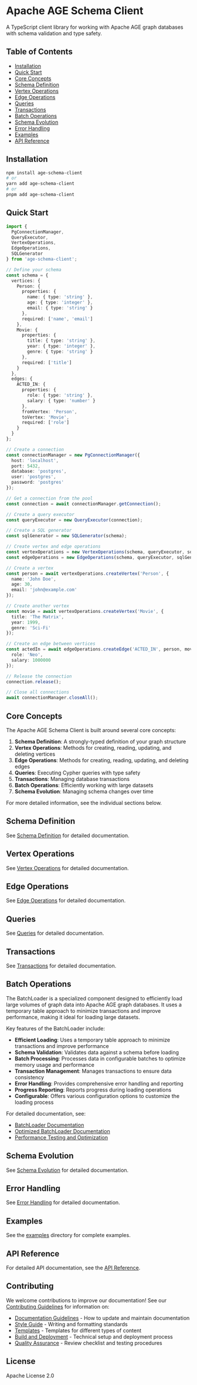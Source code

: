 # Apache AGE Schema Client

A TypeScript client library for working with Apache AGE graph databases with schema validation and type safety.

## Table of Contents

- [Installation](#installation)
- [Quick Start](#quick-start)
- [Core Concepts](#core-concepts)
- [Schema Definition](#schema-definition)
- [Vertex Operations](#vertex-operations)
- [Edge Operations](#edge-operations)
- [Queries](#queries)
- [Transactions](#transactions)
- [Batch Operations](#batch-operations)
- [Schema Evolution](#schema-evolution)
- [Error Handling](#error-handling)
- [Examples](#examples)
- [API Reference](#api-reference)

## Installation

```bash
npm install age-schema-client
# or
yarn add age-schema-client
# or
pnpm add age-schema-client
```

## Quick Start

```typescript
import {
  PgConnectionManager,
  QueryExecutor,
  VertexOperations,
  EdgeOperations,
  SQLGenerator
} from 'age-schema-client';

// Define your schema
const schema = {
  vertices: {
    Person: {
      properties: {
        name: { type: 'string' },
        age: { type: 'integer' },
        email: { type: 'string' }
      },
      required: ['name', 'email']
    },
    Movie: {
      properties: {
        title: { type: 'string' },
        year: { type: 'integer' },
        genre: { type: 'string' }
      },
      required: ['title']
    }
  },
  edges: {
    ACTED_IN: {
      properties: {
        role: { type: 'string' },
        salary: { type: 'number' }
      },
      fromVertex: 'Person',
      toVertex: 'Movie',
      required: ['role']
    }
  }
};

// Create a connection
const connectionManager = new PgConnectionManager({
  host: 'localhost',
  port: 5432,
  database: 'postgres',
  user: 'postgres',
  password: 'postgres'
});

// Get a connection from the pool
const connection = await connectionManager.getConnection();

// Create a query executor
const queryExecutor = new QueryExecutor(connection);

// Create a SQL generator
const sqlGenerator = new SQLGenerator(schema);

// Create vertex and edge operations
const vertexOperations = new VertexOperations(schema, queryExecutor, sqlGenerator);
const edgeOperations = new EdgeOperations(schema, queryExecutor, sqlGenerator, vertexOperations);

// Create a vertex
const person = await vertexOperations.createVertex('Person', {
  name: 'John Doe',
  age: 30,
  email: 'john@example.com'
});

// Create another vertex
const movie = await vertexOperations.createVertex('Movie', {
  title: 'The Matrix',
  year: 1999,
  genre: 'Sci-Fi'
});

// Create an edge between vertices
const actedIn = await edgeOperations.createEdge('ACTED_IN', person, movie, {
  role: 'Neo',
  salary: 1000000
});

// Release the connection
connection.release();

// Close all connections
await connectionManager.closeAll();
```

## Core Concepts

The Apache AGE Schema Client is built around several core concepts:

1. **Schema Definition**: A strongly-typed definition of your graph structure
2. **Vertex Operations**: Methods for creating, reading, updating, and deleting vertices
3. **Edge Operations**: Methods for creating, reading, updating, and deleting edges
4. **Queries**: Executing Cypher queries with type safety
5. **Transactions**: Managing database transactions
6. **Batch Operations**: Efficiently working with large datasets
7. **Schema Evolution**: Managing schema changes over time

For more detailed information, see the individual sections below.

## Schema Definition

See [Schema Definition](./schema-definition.md) for detailed documentation.

## Vertex Operations

See [Vertex Operations](./vertex-operations.md) for detailed documentation.

## Edge Operations

See [Edge Operations](./edge-operations.md) for detailed documentation.

## Queries

See [Queries](./queries.md) for detailed documentation.

## Transactions

See [Transactions](./transactions.md) for detailed documentation.

## Batch Operations

The BatchLoader is a specialized component designed to efficiently load large volumes of graph data into Apache AGE graph databases. It uses a temporary table approach to minimize transactions and improve performance, making it ideal for loading large datasets.

Key features of the BatchLoader include:

- **Efficient Loading**: Uses a temporary table approach to minimize transactions and improve performance
- **Schema Validation**: Validates data against a schema before loading
- **Batch Processing**: Processes data in configurable batches to optimize memory usage and performance
- **Transaction Management**: Manages transactions to ensure data consistency
- **Error Handling**: Provides comprehensive error handling and reporting
- **Progress Reporting**: Reports progress during loading operations
- **Configurable**: Offers various configuration options to customize the loading process

For detailed documentation, see:
- [BatchLoader Documentation](./batch-loader.md)
- [Optimized BatchLoader Documentation](./optimized-batch-loader.md)
- [Performance Testing and Optimization](./performance-testing.md)

## Schema Evolution

See [Schema Evolution](./schema-evolution.md) for detailed documentation.

## Error Handling

See [Error Handling](./error-handling.md) for detailed documentation.

## Examples

See the [examples](../examples) directory for complete examples.

## API Reference

For detailed API documentation, see the [API Reference](./api-reference.md).

## Contributing

We welcome contributions to improve our documentation! See our [Contributing Guidelines](./contributing/README.md) for information on:

- [Documentation Guidelines](./contributing/documentation-guidelines.md) - How to update and maintain documentation
- [Style Guide](./contributing/style-guide.md) - Writing and formatting standards
- [Templates](./contributing/templates/) - Templates for different types of content
- [Build and Deployment](./contributing/build-deployment.md) - Technical setup and deployment process
- [Quality Assurance](./contributing/quality-assurance.md) - Review checklist and testing procedures

## License

Apache License 2.0
